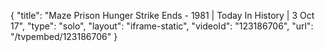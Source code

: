 {
    "title": "Maze Prison Hunger Strike Ends - 1981 | Today In History | 3 Oct 17",
    "type": "solo",
    "layout": "iframe-static",
    "videoId": "123186706",
    "url": "\/tvpembed\/123186706"
}